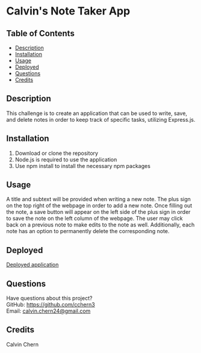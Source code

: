 # Calvin's Note Taker App
  ## Table of Contents
  * [Description](#description)
  * [Installation](#installation)
  * [Usage](#usage)
  * [Deployed](#deployed)
  * [Questions](#questions)
  * [Credits](#credits)
  ## Description
  This challenge is to create an application that can be used to write, save, and delete notes in order to keep track of specific tasks, utilizing Express.js. 
  ## Installation
1. Download or clone the repository
2. Node.js is required to use the application
3. Use npm install to install the necessary npm packages
  ## Usage
 A title and subtext will be provided when writing a new note. The plus sign on the top right of the webpage in order to add a new note. Once filling out the note, a save button will appear on the left side of the plus sign in order to save the note on the left column of the webpage. The user may click back on a previous note to make edits to the note as well. Additionally, each note has an option to permanently delete the corresponding note.
  ## Deployed 
  [Deployed application](https://calvin-note-taker.herokuapp.com/)
  ## Questions
  Have questions about this project?  
  GitHub: https://github.com/cchern3  
  Email: calvin.chern24@gmail.com
  ## Credits
  Calvin Chern
